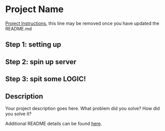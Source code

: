 # Project Name

[Project Instructions](./INSTRUCTIONS.md), this line may be removed once you have updated the README.md

## Step 1: setting up

## Step 2: spin up server

## Step 3: spit some LOGIC!


## Description

Your project description goes here. What problem did you solve? How did you solve it?

Additional README details can be found [here](https://github.com/PrimeAcademy/readme-template/blob/master/README.md).
